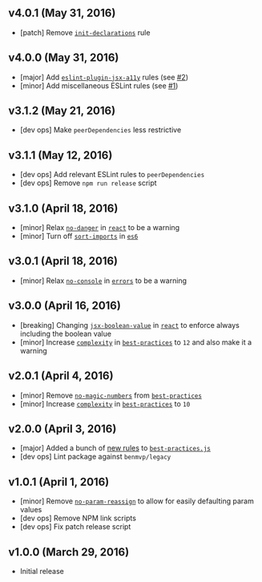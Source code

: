 ## v4.0.1 (May 31, 2016)
- [patch] Remove [`init-declarations`](http://eslint.org/docs/rules/init-declarations) rule

## v4.0.0 (May 31, 2016)
- [major] Add [`eslint-plugin-jsx-a11y`](https://github.com/evcohen/eslint-plugin-jsx-a11y) rules (see [#2](https://github.com/benmvp/eslint-config-benmvp/pull/2))
- [minor] Add miscellaneous ESLint rules (see [#1](https://github.com/benmvp/eslint-config-benmvp/pull/1))

## v3.1.2 (May 21, 2016)
- [dev ops] Make `peerDependencies` less restrictive

## v3.1.1 (May 12, 2016)
- [dev ops] Add relevant ESLint rules to `peerDependencies`
- [dev ops] Remove `npm run release` script

## v3.1.0 (April 18, 2016)
- [minor] Relax [`no-danger`](https://github.com/yannickcr/eslint-plugin-react/blob/master/docs/rules/no-danger.md) in [`react`](rules/react.js) to be a warning
- [minor] Turn off [`sort-imports`](http://eslint.org/docs/rules/sort-imports) in [`es6`](rules/es6.js)

## v3.0.1 (April 18, 2016)
- [minor] Relax [`no-console`](http://eslint.org/docs/rules/no-console) in [`errors`](rules/errors.js) to be a warning

## v3.0.0 (April 16, 2016)
- [breaking] Changing [`jsx-boolean-value`](https://github.com/yannickcr/eslint-plugin-react/blob/master/docs/rules/jsx-boolean-value.md) in [`react`](rules/react.js) to enforce always including the boolean value
- [minor] Increase [`complexity`](http://eslint.org/docs/rules/complexity) in [`best-practices`](rules/best-practices.js) to `12` and also make it a warning

## v2.0.1 (April 4, 2016)
- [minor] Remove [`no-magic-numbers`](http://eslint.org/docs/rules/no-magic-numbers) from [`best-practices`](rules/best-practices.js)
- [minor] Increase [`complexity`](http://eslint.org/docs/rules/complexity) in [`best-practices`](rules/best-practices.js) to `10`

## v2.0.0 (April 3, 2016)
- [major] Added a bunch of [new rules](https://github.com/benmvp/eslint-config-benmvp/commit/24513fa640c3a6d133dd55ede4f862cc20309420#diff-e682a002d2f9d3503088301891c1734b) to [`best-practices.js`](rules/best-practices.js)
- [dev ops] Lint package against `benmvp/legacy`

## v1.0.1 (April 1, 2016)
- [minor] Remove [`no-param-reassign`](http://eslint.org/docs/rules/no-param-reassign) to allow for easily defaulting param values
- [dev ops] Remove NPM link scripts
- [dev ops] Fix patch release script

## v1.0.0 (March 29, 2016)
- Initial release
